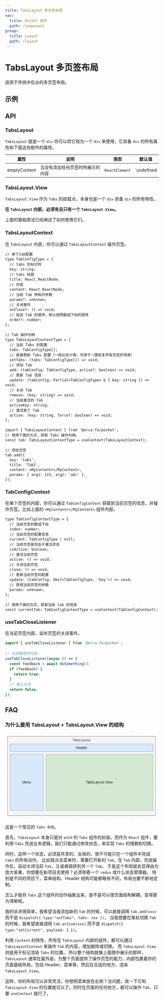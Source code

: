 ```yaml
---
title: TabsLayout 多页签布局
nav:
  title: Pocket 组件
  path: /component
group:
  title: Layout
  path: /layout
---
```


# TabsLayout 多页签布局

适用于传统中后台的多页签布局。

## 示例

<code src="./demo/Demo1.tsx"></code>

<code src="./demo/Demo2.tsx"></code>

<code src="./demo/Demo3.tsx"></code>

## API

### TabsLayout

`TabsLayout` 就是一个 `div` 你可以将它视为一个 `div` 来使用，它具备 `div` 的所有属性和下面这些额外的属性。

| 属性         | 说明                             | 类型           | 默认值     |
| ------------ | -------------------------------- | -------------- | ---------- |
| emptyContent | 当没有添加任何页签时所展示的内容 | `ReactElement` | `undefined |

### TabsLayout.View

`TabsLayout.View` 作为 `Tabs` 的挂载点，本身也是一个 `div` 具备 `div` 的所有特性。

**在 `TabsLayout` 内部，必须有且只有一个 `TabsLayout.View`。**

上面的基础用法已经阐述了如何使用它们。

### TabsLayoutContext

在 `TabsLayout` 内部，你可以通过 `TabsLayoutContext` 操作页签。

```tsx | pure
// 单个tab配置
type TabConfigType = {
  // tabs 的标识符
  key: string;
  // tabs 标题
  title: React.ReactNode;
  // 内容
  content: React.ReactNode;
  // 当前 Tab 特有的参数
  params?: unknown;
  // 关闭事件
  onClose?: () => void;
  // 指定 Tab 的顺序，默认按照数组下标的顺序
  order?: number;
};

// Tab 操作句柄
type TabsLayoutContextType = {
  // 当前 Tabs 的配置
  tabs: TabConfigType[];
  // 直接更新 Tabs 配置（一般比较少用，可用于一键恢复所有页签的场景）
  setTabs: (tabs: TabConfigType[]) => void;
  // 添加 Tab
  add: (tabConfig: TabConfigType, active?: boolean) => void;
  // 更新 Tab 信息
  update: (tabConfig: Partial<TabConfigType> & { key: string }) => void;
  // 关闭 Tab
  remove: (key: string) => void;
  // 当前激活的 Tab
  activeKey: string;
  // 激活某个 Tab
  active: (key: string, force?: boolean) => void;
};

import { TabsLayoutContext } from '@orca-fe/pocket';
// 使用下面的方式，获取 Tabs 操作句柄。
const tab: TabsLayoutContextType = useContext(TabsLayoutContext);

// 添加页签
tab.add({
  key: 'tab1',
  title: 'Tab1',
  content: <MyContent></MyContent>,
  params: { arg1: 123, arg2: 'abc' },
});
```

### TabConfigContext

在某个页签的内部，你可以通过 `TabConfigContext` 获取到当前页签的信息，并操作页签。比如上面的 `<MyContent></MyContent>` 组件内部。

```tsx | pure
type TabConfigContextType = {
  // 当前页签的数组下标
  index: number;
  // 当前页签的配置信息
  current: TabConfigType | null;
  // 当前页签是否处于激活状态
  isActive: boolean;
  // 激活当前页签
  active: () => void;
  // 关闭当前页签
  close: () => void;
  // 更新当前页签的配置
  update: (tabConfig: Omit<TabConfigType, 'key'>) => void;
  // 获得当前页签的参数
  params: unknown;
};

// 使用下面的方式，获取当前 tab 的信息
const currentTab: TabConfigContextType = useContext(TabConfigContext);
```

### useTabCloseListener

在当前页签内部，监听页签的关闭事件。

```ts | pure
import { useTabCloseListener } from '@orca-fe/pocket';

// 在函数组件内部。
useTabCloseListener(async () => {
  const feedback = await doSomething();
  if (feedback) {
    return true;
  }
  // 禁止关闭
  return false;
});
```

## FAQ

### 为什么要用 TabsLayout + TabsLayout.View 的结构

![TabsLayout结构](./assets/struct.png)

这是一个常见的 `Tabs 布局`。

首先，`TabsLayout` 本身只是对 `antd` 的 `Tabs` 组件的封装。而作为 `React` 组件，要利用 `Tabs` 完成业务逻辑，我们只能通过修改状态，来实现 `Tabs` 的增删和切换。

同时，这样一个状态，必须是共享的、全局的，我不可能只在一个组件中完成 `tabs` 的所有动作。
比如我点击菜单时，需要打开新的 `Tab`，在 `Tab` 内部，完成操作后，自动关闭当前 `Tab`，又或者跳转到另一个 `Tab`。
于是这个布局就会显得由为庞大笨重，你想要在新项目去使用？必须带着一个 `redux` 或什么状态管理器。
特别是不同的项目下，菜单结构、Header 结构可能都略有不同，布局也要不断地定制。

怎么才能将 `Tabs` 这个组件的动作抽象出来，是不是可以使页面结构解耦，变得更为清晰呢。

我的诉求很简单，我希望当我添加新的 `Tab` 的时候，可以直接调用 `tab.add(xxx)` 而不是 `dispatch({ type:"setTabs", tabs: xxx })`，
当我想要在某处切换 `Tab` 的时候，我希望直接调用 `tab.active(xxx)` 而不是 `dispatch({ type:"setCurrent", payload: 1 })`。

利用 `Context` 的特性，所有在 `TabsLayout` 内部的组件，都可以通过 `TabsLayoutContext` 来操作 `Tab` 的内容，增加删除或切换。
而 `TabsLayout.View` 则是用于标记渲染 `Tabs` 的位置。
所以整个结构就像上面图中展示的那样，`TabsLayout` 通常在最外层，为整个页面提供了操作页签的能力，内部包裹着你的页面基础布局，包括 Header、菜单等，然后在合适的地方，渲染 `TabsLayout.View`。

这样，你的布局可以非常灵活，你想把菜单放在右侧？没问题，改一下它和 `TabsLayout.View` 的位置就可以了。同时在页面的任何地方，都可以操作 `Tab`，只要 `useContext` 就行了。
